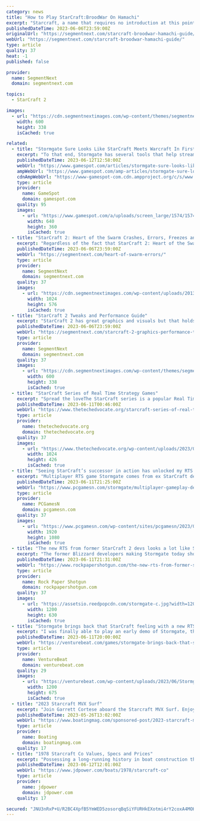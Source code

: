 ```yaml
---
category: news
title: "How to Play StarCraft:BroodWar On Hamachi"
excerpt: "Starcraft, a name that requires no introduction at this point of time. Released in the late 90’s, the sequel to the award winning realtime strategy game StarCraft, Broodwar built on the same ..."
publishedDateTime: 2023-06-06T23:59:00Z
originalUrl: "https://segmentnext.com/starcraft-broodwar-hamachi-guide/"
webUrl: "https://segmentnext.com/starcraft-broodwar-hamachi-guide/"
type: article
quality: 37
heat: -1
published: false

provider:
  name: SegmentNext
  domain: segmentnext.com

topics:
  - StarCraft 2

images:
  - url: "https://cdn.segmentnextimages.com/wp-content/themes/segmentnext/images/no-image-available.jpg"
    width: 600
    height: 338
    isCached: true

related:
  - title: "Stormgate Sure Looks Like StarCraft Meets Warcraft In First Gameplay Reveal"
    excerpt: "To that end, Stormgate has several tools that help streamline the gameplay for newcomers as they become more familiar with the nuances of this strategy game. \"We are building Stormgate for the real-time strategy community--past,"
    publishedDateTime: 2023-06-12T12:58:00Z
    webUrl: "https://www.gamespot.com/articles/stormgate-sure-looks-like-starcraft-meets-warcraft-in-first-gameplay-reveal/1100-6515093/"
    ampWebUrl: "https://www.gamespot.com/amp-articles/stormgate-sure-looks-like-starcraft-meets-warcraft-in-first-gameplay-reveal/1100-6515093/"
    cdnAmpWebUrl: "https://www-gamespot-com.cdn.ampproject.org/c/s/www.gamespot.com/amp-articles/stormgate-sure-looks-like-starcraft-meets-warcraft-in-first-gameplay-reveal/1100-6515093/"
    type: article
    provider:
      name: GameSpot
      domain: gamespot.com
    quality: 95
    images:
      - url: "https://www.gamespot.com/a/uploads/screen_large/1574/15746725/4151292-1.jpg"
        width: 640
        height: 360
        isCached: true
  - title: "StarCraft 2: Heart of the Swarm Crashes, Errors, Freezes and Fixes"
    excerpt: "Regardless of the fact that StarCraft 2: Heart of the Swarm is not a full-fledged game and just an expansion, Starcraft 2 followers are crazy about it. When the original Starcraft 2 got released ..."
    publishedDateTime: 2023-06-06T23:59:00Z
    webUrl: "https://segmentnext.com/heart-of-swarm-errors/"
    type: article
    provider:
      name: SegmentNext
      domain: segmentnext.com
    quality: 37
    images:
      - url: "https://cdn.segmentnextimages.com/wp-content/uploads/2013/03/StarcraftII-1024x576.jpg"
        width: 1024
        height: 576
        isCached: true
  - title: "StarCraft 2 Tweaks and Performance Guide"
    excerpt: "StarCraft 2 has great graphics and visuals but that holds for those who have high-end PCs. If you are on a mediocre PC that can only offer average graphics at best then you may want to go by the ..."
    publishedDateTime: 2023-06-06T23:59:00Z
    webUrl: "https://segmentnext.com/starcraft-2-graphics-performance-tweak-guide/"
    type: article
    provider:
      name: SegmentNext
      domain: segmentnext.com
    quality: 37
    images:
      - url: "https://cdn.segmentnextimages.com/wp-content/themes/segmentnext/images/no-image-available.jpg"
        width: 600
        height: 338
        isCached: true
  - title: "StarCraft Series of Real Time Strategy Games"
    excerpt: "Spread the loveThe StarCraft series is a popular Real Time Strategy game that has continued to captivate gamers through its engaging gameplay and fascinating storyline. Developed and published by Blizzard Entertainment,"
    publishedDateTime: 2023-06-11T00:46:00Z
    webUrl: "https://www.thetechedvocate.org/starcraft-series-of-real-time-strategy-games/"
    type: article
    provider:
      name: thetechedvocate.org
      domain: thetechedvocate.org
    quality: 37
    images:
      - url: "https://www.thetechedvocate.org/wp-content/uploads/2023/05/deepmind-alphastar-1024x426.png"
        width: 1024
        height: 426
        isCached: true
  - title: "Seeing StarCraft’s successor in action has unlocked my RTS instincts"
    excerpt: "Multiplayer RTS game Stormgate comes from ex StarCraft devs at Frost Giant Studios, and its 1v1 gameplay reveal shows exactly why you should be excited."
    publishedDateTime: 2023-06-11T21:25:00Z
    webUrl: "https://www.pcgamesn.com/stormgate/multiplayer-gameplay-demo"
    type: article
    provider:
      name: PCGamesN
      domain: pcgamesn.com
    quality: 37
    images:
      - url: "https://www.pcgamesn.com/wp-content/sites/pcgamesn/2023/06/stormgate-rts-game-starcraft-spiritual-successor-frost-giant-studios.jpg"
        width: 1920
        height: 1080
        isCached: true
  - title: "The new RTS from former StarCraft 2 devs looks a lot like StarCraft 2"
    excerpt: "The former Blizzard developers making Stormgate today showed a gameplay trailer for their new real-time strategy game."
    publishedDateTime: 2023-06-11T21:31:00Z
    webUrl: "https://www.rockpapershotgun.com/the-new-rts-from-former-starcraft-2-devs-looks-a-lot-like-starcraft-2"
    type: article
    provider:
      name: Rock Paper Shotgun
      domain: rockpapershotgun.com
    quality: 37
    images:
      - url: "https://assetsio.reedpopcdn.com/stormgate-c.jpg?width=1200&height=630&fit=crop&enable=upscale&auto=webp"
        width: 1200
        height: 630
        isCached: true
  - title: "Stormgate brings back that StarCraft feeling with a new RTS universe | hands-on preview"
    excerpt: "I was finally able to play an early demo of Stormgate, the new real-time strategy \"science fantasy\" game from Frost Giant Studios."
    publishedDateTime: 2023-06-11T20:00:00Z
    webUrl: "https://venturebeat.com/games/stormgate-brings-back-that-starcraft-feeling-with-a-new-rts-universe-hands-on-preview/"
    type: article
    provider:
      name: VentureBeat
      domain: venturebeat.com
    quality: 29
    images:
      - url: "https://venturebeat.com/wp-content/uploads/2023/06/Stormgate_Dean_3.jpg?w=1200&strip=all"
        width: 1200
        height: 675
        isCached: true
  - title: "2023 Starcraft MVX Surf"
    excerpt: "Join Garrett Cortese aboard the Starcraft MVX Surf. Enjoy all of the water sports action such as wakeboarding, wake surfing, foiling and tubing, along with a killer layout with plenty of room for lounging. Starcraft has combined their knowledge of ..."
    publishedDateTime: 2023-05-26T13:02:00Z
    webUrl: "https://www.boatingmag.com/sponsored-post/2023-starcraft-mvx-surf/"
    type: article
    provider:
      name: Boating
      domain: boatingmag.com
    quality: 17
  - title: "1978 Starcraft Co Values, Specs and Prices"
    excerpt: "Possessing a long-running history in boat construction that reaches back to 1903, Starcraft is experienced in building boats with aluminum and fiberglass hulls. Starcraft produces a wide range of watercraft, offering a diverse assortment of fishing ..."
    publishedDateTime: 2023-06-12T12:01:00Z
    webUrl: "https://www.jdpower.com/boats/1978/starcraft-co"
    type: article
    provider:
      name: jdpower
      domain: jdpower.com
    quality: 17

secured: "JNU3nRxP+U/R2BC4XpfB5YmWED5zosorqBqSiYFURHkEXotmi4rY2coxA4MOH6QFiqB3RamHkToNecmHwc9TfvSxXdhCoZX8NNK3fiiDbevqJytEi9QLpw1Tb5z+UrxeVrWEzNciGv/n7HNiUBeEAyzRSmlH6AqhVGl7vgZwW7dKodCggFByNi2SOqHyXIstBz+S1PcPzMzaFsM1f6iSIaPeXArITAl8ul9/bQf6IoRtWLohSLQpszOC9Vj2xedHPzl4T5hITN3MX0U5wM/qEBV5CJkhdzx1MJRADjVJp0CUA0jrER0xEuvQ3x4J9Ed+9u8cHJE2IRD+OJyNo9LRuWvQuCivYtt397fjNy3AHiQ=;dSEqP9awWCecTulRLtEKGA=="
---
```


